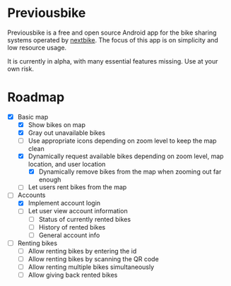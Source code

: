# Previousbike
Previousbike is a free and open source Android app for the bike sharing systems operated by [nextbike](https://www.nextbike.net/). The focus of this app is on simplicity and low resource usage.

It is currently in alpha, with many essential features missing. Use at your own risk.

# Roadmap
- [x] Basic map
    - [x] Show bikes on map
    - [x] Gray out unavailable bikes
    - [ ] Use appropriate icons depending on zoom level to keep the map clean
    - [x] Dynamically request available bikes depending on zoom level, map location, and user location
        - [x] Dynamically remove bikes from the map when zooming out far enough
    - [ ] Let users rent bikes from the map
- [ ] Accounts
    - [x] Implement account login
    - [ ] Let user view account information
        - [ ] Status of currently rented bikes
        - [ ] History of rented bikes
        - [ ] General account info
- [ ] Renting bikes
    - [ ] Allow renting bikes by entering the id
    - [ ] Allow renting bikes by scanning the QR code
    - [ ] Allow renting multiple bikes simultaneously
    - [ ] Allow giving back rented bikes
